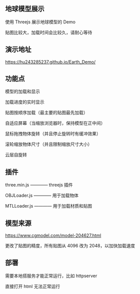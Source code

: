 ## 地球模型展示

使用 Threejs 展示地球模型的 Demo

贴图比较大，加载时间会比较久，请耐心等待

## 演示地址

https://hu243285237.github.io/Earth_Demo/

## 功能点

模型的加载和显示

加载进度的实时显示

贴图按顺序加载（最主要的贴图最先加载）

自适应屏幕（当缩放浏览器时，保持模型在正中间）

鼠标拖拽物体旋转（并且停止旋转时有缓冲效果）

滚轮缩放物体尺寸（并且限制缩放尺寸大小）

云层自旋转

## 插件

three.min.js ———— threejs 插件

OBJLoader.js ———— 用于加载物体

MTLLoader.js ———— 用于加载材质和贴图

## 模型来源

https://www.cgmodel.com/model-204627.html

更改了贴图的精度，所有贴图从 4096 改为 2048，以加快加载速度

## 部署

需要本地搭服务才能正常运行，比如 httpserver

直接打开 html 无法正常运行